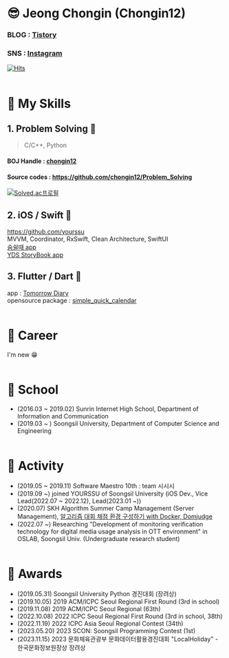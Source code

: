 # 😎 Jeong Chongin (Chongin12)
### BLOG : [Tistory](https://sunrinnote.tistory.com/)
### SNS : [Instagram](https://www.instagram.com/chongin12/)
[![Hits](https://hits.seeyoufarm.com/api/count/incr/badge.svg?url=https%3A%2F%2Fgithub.com%2Fchongin12&count_bg=%2379C83D&title_bg=%23555555&icon=awesomelists.svg&icon_color=%23E7E7E7&title=hits&edge_flat=false)](https://hits.seeyoufarm.com)
</br></br>
# 🔮 My Skills
## 1. Problem Solving 🤯
> C/C++, Python
#### BOJ Handle : [chongin12](https://www.acmicpc.net/user/chongin12)
#### Source codes : https://github.com/chongin12/Problem_Solving  

[![Solved.ac프로필](http://mazassumnida.wtf/api/v2/generate_badge?boj=chongin12)](https://solved.ac/chongin12)


## 2. iOS / Swift 🍎
https://github.com/yourssu
<br>
MVVM, Coordinator, RxSwift, Clean Architecture, SwiftUI
<br>
[숨쉴때 app](https://apps.apple.com/kr/app/%EC%88%A8%EC%89%B4%EB%95%8C/id1626690112)
<br>
[YDS StoryBook app](https://apps.apple.com/kr/app/yds-storybook/id1584167620)
<br>


## 3. Flutter / Dart 🎯
app : [Tomorrow Diary](https://github.com/osamhack2021/app_TomorrowDiary_TomorrowDiary)
</br>
opensource package : [simple_quick_calendar](https://pub.dev/packages/simple_quick_calendar)
</br></br>

# 🍛 Career
I'm new 😁
</br></br>
# 🏫 School
* (2016.03 ~ 2019.02) Sunrin Internet High School, Department of Information and Communication
* (2019.03 ~ ) Soongsil University, Department of Computer Science and Engineering
</br></br>
# 🎡 Activity
<!-- * (2017~2018) Clash Royale (Mobile Game) national team player of Korea -->
* (2019.05 ~ 2019.11) Software Maestro 10th : team 시시시
* (2019.09 ~) joined YOURSSU of Soongsil University (iOS Dev., Vice Lead(2022.07 ~ 2022.12), Lead(2023.01 ~))
* (2020.07) SKH Algorithm Summer Camp Management (Server Management), [알고리즘 대회 채점 환경 구성하기 with Docker, Domjudge](https://docs.google.com/document/d/1hzp67Ql6v2tEx6eM-SXVxrL2slnJblls/edit?usp=sharing&ouid=101247700334495646341&rtpof=true&sd=true)
* (2022.07 ~) Researching "Development of monitoring verification technology for digital media usage analysis in OTT environment" in OSLAB, Soongsil Univ. (Undergraduate research student)
</br></br>
# 🎁 Awards
* (2019.05.31) Soongsil University Python 경진대회 (장려상)
* (2019.10.05) 2019 ACM/ICPC Seoul Regional First Round (3rd in school)
* (2019.11.08) 2019 ACM/ICPC Seoul Regional (63th)
* (2022.10.08) 2022 ICPC Seoul Regional First Round (3rd in school, 38th)
* (2022.11.19) 2022 ICPC Asia Seoul Regional Contest (34th)
* (2023.05.20) 2023 SCON: Soongsil Programming Contest (1st)
* (2023.11.15) 2023 문화체육관광부 문화데이터활용경진대회 "LocalHoliday" - 한국문화정보원장상 장려상
